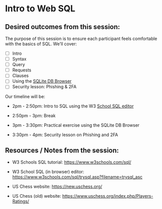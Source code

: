 # Intro to Web SQL

## Desired outcomes from this session:

The purpose of this session is to ensure each participant feels comfortable with the basics of SQL. We'll cover:

- [ ] Intro
- [ ] Syntax
- [ ] Query
- [ ] Requests
- [ ] Clauses
- [ ] Using the [SQLite DB Browser](https://sqlitebrowser.org/)
- [ ] Security lesson: Phishing & 2FA

Our timeline will be:

- 2pm - 2:50pm: Intro to SQL using the W3 [School SQL editor](https://www.w3schools.com/sql/trysql.asp?filename=trysql_asc)

- 2:50pm - 3pm: Break

- 3pm - 3:30pm: Practical exercise using the SQLite DB Browser

- 3:30pm - 4pm: Security lesson on Phishing and 2FA

## Resources / Notes from the session:

- W3 Schools SQL tutorial: https://www.w3schools.com/sql/

- W3 School SQL (in browser) editor: https://www.w3schools.com/sql/trysql.asp?filename=trysql_asc

- US Chess website: https://new.uschess.org/

- US Chess (old) website: https://www.uschess.org/index.php/Players-Ratings/
